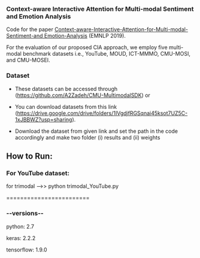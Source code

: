 ### Context-aware Interactive Attention for Multi-modal Sentiment and Emotion Analysis 
Code for the paper [Context-aware-Interactive-Attention-for-Multi-modal-Sentiment-and Emotion-Analysis](https://www.aclweb.org/anthology/D19-1566/) (EMNLP 2019).

For the evaluation of our proposed CIA approach, we employ five multi-modal benchmark datasets i.e., YouTube, MOUD, ICT-MMMO, CMU-MOSI, and CMU-MOSEI.

### Dataset

* These datasets can be accessed through (https://github.com/A2Zadeh/CMU-MultimodalSDK) or 

* You can download datasets from this link (https://drive.google.com/drive/folders/1IVgdjfRGSqnai45ksot7UZ5C-1xJBBWZ?usp=sharing).

* Download the dataset from given link and set the path in the code accordingly and make two folder (i) results and (ii) weights

## How to Run:

### For YouTube dataset: 

for trimodal -->> python trimodal_YouTube.py

========================

### --versions--

python: 2.7

keras: 2.2.2

tensorflow: 1.9.0
